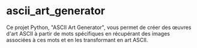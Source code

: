 # ascii_art_generator
Ce projet Python, "ASCII Art Generator", vous permet de créer des œuvres d'art ASCII à partir de mots spécifiques en récupérant des images associées à ces mots et en les transformant en art ASCII.
